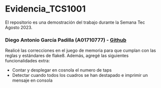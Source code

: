 # Evidencia_TCS1001

El repositorio es una demostración del trabajo durante la Semana Tec Agosto 2023. 

### Diego Antonio García Padilla (A01710777) - [Github](https://github.com/DiegoGarciaPadilla)

Realicé las correcciones en el juego de memoria para que cumplan con las reglas y estándares de flake8. Además, agregé las siguientes funcionalidades extra:

- Contar y desplegar en cosnola el numero de taps
- Detectar cuando todos los cuadros se han destapado e imprimir un mensaje en consola
